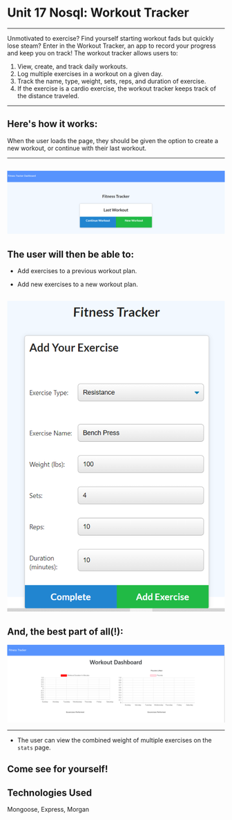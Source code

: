 # Unit 17 Nosql: Workout Tracker
---------------------------------------------------
Unmotivated to exercise? Find yourself starting workout fads but quickly lose steam? Enter in the Workout Tracker, an app to record your progress and keep you on track! The workout tracker allows users to:

1. View, create, and track daily workouts.
2. Log multiple exercises in a workout on a given day.
3. Track the name, type, weight, sets, reps, and duration of exercise.
4. If the exercise is a cardio exercise, the workout tracker keeps track of the distance traveled.
--------------------------------------------------------
Here's how it works:
---------------------------------------------------

When the user loads the page, they should be given the option to create a new workout, or continue with their last workout.

------------------------------------------
![Home](./public/homepage.png?raw=true "Home Page")
-----------------------------------------------------

The user will then be able to:
-------------------------------------------- 

  * Add exercises to a previous workout plan.

  * Add new exercises to a new workout plan.

  ![Fitness](./public/fitness.png?raw=true "Fitness Tracker")
--------------------------------------------
And, the best part of all(!):
----------------------------------------------------
![Stats](./public/stats.png?raw=true "Stats Page")

-------------------------------------------------------------

  * The user can view the combined weight of multiple exercises on the `stats` page.

Come see for yourself!
-----------------------------------------------
Technologies Used
--------------------------------------------------------
 Mongoose, Express, Morgan
 